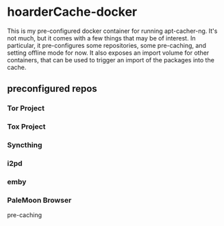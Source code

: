 hoarderCache-docker
===================

This is my pre-configured docker container for running apt-cacher-ng. It's not
much, but it comes with a few things that may be of interest. In particular, it
pre-configures some repositories, some pre-caching, and setting offline mode
for now. It also exposes an import volume for other containers, that can be used
to trigger an import of the packages into the cache.

preconfigured repos
-------------------

### Tor Project

### Tox Project

### Syncthing

### i2pd

### emby

### PaleMoon Browser



pre-caching
